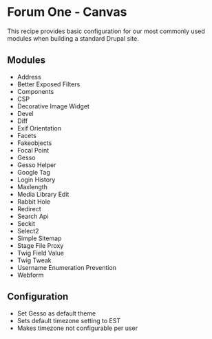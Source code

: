 # Forum One - Canvas
This recipe provides basic configuration for our most commonly used modules when building a standard Drupal site.

## Modules
- Address
- Better Exposed Filters 
- Components 
- CSP 
- Decorative Image Widget 
- Devel 
- Diff 
- Exif Orientation 
- Facets 
- Fakeobjects 
- Focal Point 
- Gesso 
- Gesso Helper 
- Google Tag 
- Login History 
- Maxlength 
- Media Library Edit 
- Rabbit Hole 
- Redirect 
- Search Api 
- Seckit 
- Select2 
- Simple Sitemap 
- Stage File Proxy 
- Twig Field Value 
- Twig Tweak 
- Username Enumeration Prevention 
- Webform

## Configuration
- Set Gesso as default theme
- Sets default timezone setting to EST
- Makes timezone not configurable per user

